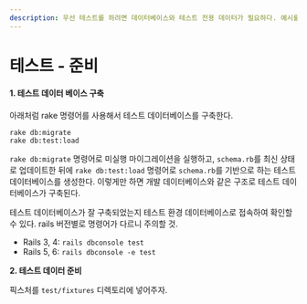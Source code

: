 ```yaml
---
description: 우선 테스트를 하려면 데이터베이스와 테스트 전용 데이터가 필요하다. 예시를 따라가보자.
---
```


# 테스트 - 준비

#### 1. 테스트 데이터 베이스 구축

아래처럼 rake 명령어를 사용해서 테스트 데이터베이스를 구축한다.

```text
rake db:migrate
rake db:test:load
```

`rake db:migrate` 명령어로 미실행 마이그레이션을 실행하고, `schema.rb`를 최신 상태로 업데이트한 뒤에 `rake db:test:load` 명령어로 `schema.rb`를 기반으로 하는 테스트 데이터베이스를 생성한다. 이렇게만 하면 개발 데이터베이스와 같은 구조로 테스트 데이터베이스가 구축된다.

테스트 데이터베이스가 잘 구축되었는지 테스트 환경 데이터베이스로 접속하여 확인할 수 있다. rails 버전별로 명령어가 다르니 주의할 것.

* Rails 3, 4: `rails dbconsole test`
* Rails 5, 6: `rails dbconsole -e test`

**2. 테스트 데이터 준비**

픽스처를 `test/fixtures` 디렉토리에 넣어주자.

